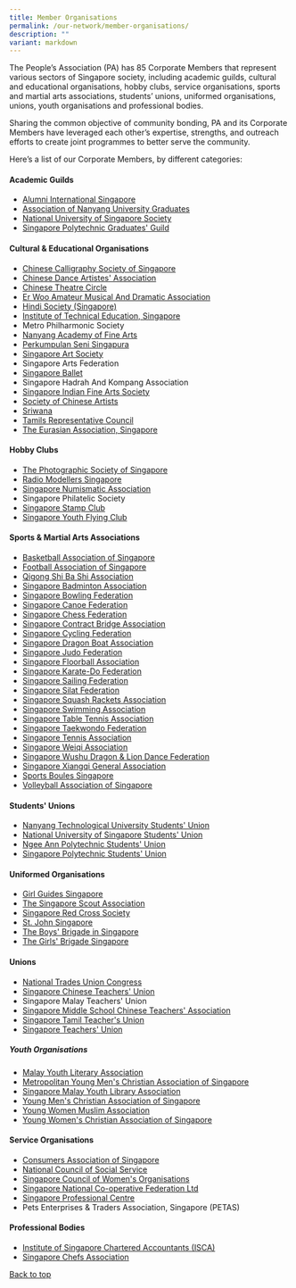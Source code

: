 ```yaml
---
title: Member Organisations
permalink: /our-network/member-organisations/
description: ""
variant: markdown
---
```

The People’s Association (PA) has 85 Corporate Members that represent various sectors of Singapore society, including academic guilds, cultural and educational organisations, hobby clubs, service organisations, sports and martial arts associations, students’ unions, uniformed organisations, unions, youth organisations and professional bodies.

Sharing the common objective of community bonding, PA and its Corporate Members have leveraged each other’s expertise, strengths, and outreach efforts to create joint programmes to better serve the community.

Here’s a list of our Corporate Members, by different categories:

#### Academic Guilds  

* [Alumni International Singapore](https://www.facebook.com/groups/1015193488501754/)
* [ Association of Nanyang University Graduates](http://www.nantahalumni.org.sg/)
* [National University of Singapore Society](https://www.nuss.org.sg/)
* [Singapore Polytechnic Graduates' Guild](https://www.spgg.org.sg/)


#### Cultural &amp; Educational Organisations

* [Chinese Calligraphy Society of Singapore](https://www.ccss.org.sg/)
* [Chinese Dance Artistes' Association](https://zh-cn.facebook.com/pages/Chinese-Dance-Artistes-Association/209711552462560)
* [Chinese Theatre Circle](http://www.ctcopera.com/)
* [Er Woo Amateur Musical And Dramatic Association](https://www.facebook.com/ErWooAmateurMusicalDramaticAssociation)
* [Hindi Society (Singapore)](http://www.hindi-society.com/)
* [Institute of Technical Education, Singapore](https://www.ite.edu.sg/)
* Metro Philharmonic Society
* [Nanyang Academy of Fine Arts](https://www.nafa.edu.sg/)
* [Perkumpulan Seni Singapura](https://www.facebook.com/perkumpulanseni.org)
* [Singapore Art Society](http://singaporeartsociety.com/)
* Singapore Arts Federation
* [Singapore Ballet](https://singaporeballet.org)
* Singapore Hadrah And Kompang Association
* [Singapore Indian Fine Arts Society](https://www.sifas.org/)
* [Society of Chinese Artists](https://soca.org.sg/)
* [Sriwana](http://www.sriwana.com/)
* [Tamils Representative Council](http://www.trc.org.sg/)
* [The Eurasian Association, Singapore](https://www.eurasians.sg/)

#### Hobby Clubs

* [The Photographic Society of Singapore](http://www.pss1950.org/)
*  [Radio Modellers Singapore](https://www.rms.org.sg/)
* [Singapore Numismatic Association](https://www.facebook.com/sgsnasg/)
* Singapore Philatelic Society
* [Singapore Stamp Club](https://www.facebook.com/singaporestampclub)
* [Singapore Youth Flying Club](http://www.syfc.sg/)

#### Sports &amp; Martial Arts Associations

* [Basketball Association of Singapore](https://bas.org.sg/)
* [Football Association of Singapore](http://www.fas.org.sg/)
* [Qigong Shi Ba Shi Association](https://www.facebook.com/login/?next=https%3A%2F%2Fwww.facebook.com%2FQigong18A)
* [Singapore Badminton Association](http://www.singaporebadminton.org.sg/)
* [Singapore Bowling Federation](http://www.singaporebowling.org.sg/)
* [Singapore Canoe Federation](https://scf.org.sg/)
* [Singapore Chess Federation](http://www.singaporechess.org.sg/)
* [Singapore Contract Bridge Association](https://www.scba.org.sg/)
* [Singapore Cycling Federation](http://www.cycling.org.sg/)
* [Singapore Dragon Boat Association](http://www.sdba.org.sg/)
* [Singapore Judo Federation](http://www.sjf.sg/)
* [Singapore Floorball Association](https://www.revolutionise.sg/sgfloorball/home)
* [Singapore Karate-Do Federation](http://www.singaporekarate.org/)
* [Singapore Sailing Federation](https://sailing.org.sg/)
* [Singapore Silat Federation](https://www.persisi.org/)
* [Singapore Squash Rackets Association](https://www.sgsquash.com/)
* [Singapore Swimming Association](http://www.swimming.org.sg/)
* [Singapore Table Tennis Association](https://www.stta.org.sg/)
* [Singapore Taekwondo Federation](https://www.stf.sg/)
* [Singapore Tennis Association](http://www.singtennis.org.sg/)
* [Singapore Weiqi Association](http://weiqi.org.sg/)
* [Singapore Wushu Dragon &amp; Lion Dance Federation](https://wuzong.com/)
* [Singapore Xiangqi General Association](http://www.xiangqi.sg)
* [Sports Boules Singapore](https://www.sportsboules.org.sg/)
* [Volleyball Association of Singapore](https://volleyball.org.sg/)

#### Students' Unions

* [Nanyang Technological University Students' Union](https://www.ntususg.org/)
* [National University of Singapore Students' Union](https://nussu.org.sg/)
* [Ngee Ann Polytechnic Students' Union](https://www.facebook.com/NPstudentsunion)
* [Singapore Polytechnic Students' Union](https://www.facebook.com/spstudentsunion)

#### Uniformed Organisations

* [Girl Guides Singapore](https://girlguides.org.sg/)
* [The Singapore Scout Association](https://scout.sg/)
* [Singapore Red Cross Society](https://www.redcross.sg/)
* [St. John Singapore](https://stjohn.org.sg/)
* [The Boys' Brigade in Singapore](https://www.bb.org.sg/)
* [The Girls' Brigade Singapore](https://www.gb.org.sg/)

#### Unions

* [National Trades Union Congress](https://www.ntuc.org.sg/wps/portal/up2/home)
* [Singapore Chinese Teachers' Union](https://www.facebook.com/SCTU.union/)
* Singapore Malay Teachers' Union
* [Singapore Middle School Chinese Teachers' Association](https://main.scta.org.sg/)
* [Singapore Tamil Teacher's Union](https://www.sttu.org.sg/)
* [Singapore Teachers' Union](https://stu.org.sg)

##### Youth Organisations

* [Malay Youth Literary Association](http://4pm.org.sg/)
* [Metropolitan Young Men's Christian Association of Singapore](https://www.mymca.org.sg/)
* [Singapore Malay Youth Library Association](https://www.instagram.com/tamanbacaansg/?hl=en)
* [Young Men's Christian Association of Singapore](https://www.ymca.org.sg/)
* [Young Women Muslim Association](https://ppis.sg/)
* [Young Women's Christian Association of Singapore](https://ywca.org.sg/)

#### Service Organisations 

* [Consumers Association of Singapore](https://www.case.org.sg/)
* [National Council of Social Service](https://www.ncss.gov.sg/)
* [Singapore Council of Women's Organisations](https://www.scwo.org.sg/)
* [Singapore National Co-operative Federation Ltd](https://www.sncf.coop/)
* [Singapore Professional Centre](http://www.spc.org.sg/)
* Pets Enterprises &amp; Traders Association, Singapore (PETAS)

#### Professional Bodies 

* [Institute of Singapore Chartered Accountants (ISCA)](https://www.isca.org.sg/)
* [Singapore Chefs Association](https://www.singaporechefs.com/)


[Back to top]()